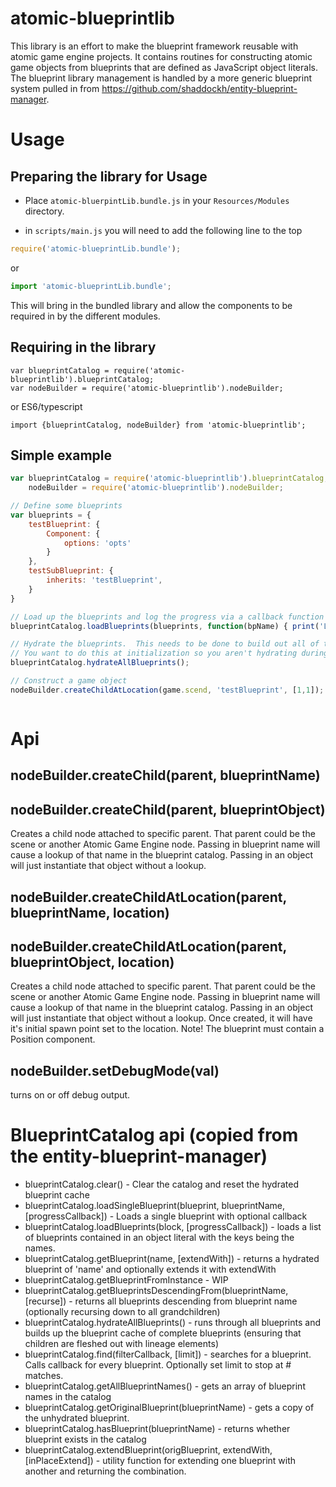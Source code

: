# atomic-blueprintlib

This library is an effort to make the blueprint framework reusable with atomic game engine projects.  It contains routines for constructing
atomic game objects from blueprints that are defined as JavaScript object literals.  The blueprint library management is handled by a more generic
blueprint system pulled in from https://github.com/shaddockh/entity-blueprint-manager.

# Usage
## Preparing the library for Usage
* Place ```atomic-bluerpintLib.bundle.js``` in your ```Resources/Modules``` directory.

* in ```scripts/main.js``` you will need to add the following line to the top
```JavaScript
require('atomic-blueprintLib.bundle');
```
or
```typescript
import 'atomic-blueprintLib.bundle';
```

This will bring in the bundled library and allow the components to be required in by the different modules.

## Requiring in the library
```
var blueprintCatalog = require('atomic-blueprintlib').blueprintCatalog;
var nodeBuilder = require('atomic-blueprintlib').nodeBuilder;
```
or ES6/typescript
```
import {blueprintCatalog, nodeBuilder} from 'atomic-blueprintlib';
```

## Simple example
```JavaScript
var blueprintCatalog = require('atomic-blueprintlib').blueprintCatalog,
    nodeBuilder = require('atomic-blueprintlib').nodeBuilder;

// Define some blueprints
var blueprints = {
    testBlueprint: {
        Component: {
            options: 'opts'
        }
    },
    testSubBlueprint: {
        inherits: 'testBlueprint',
    }
}

// Load up the blueprints and log the progress via a callback function
blueprintCatalog.loadBlueprints(blueprints, function(bpName) { print('Loading ' + bpName); });

// Hydrate the blueprints.  This needs to be done to build out all of the heirarchy and ensure that child blueprints extend parents properly.
// You want to do this at initialization so you aren't hydrating during construction of the game objects.
blueprintCatalog.hydrateAllBlueprints();

// Construct a game object
nodeBuilder.createChildAtLocation(game.scend, 'testBlueprint', [1,1]);



```
# Api

## nodeBuilder.createChild(parent, blueprintName)
## nodeBuilder.createChild(parent, blueprintObject)
Creates a child node attached to specific parent.  That parent could be the scene or another Atomic Game Engine node.  Passing in
blueprint name will cause a lookup of that name in the blueprint catalog.  Passing in an object will just instantiate that object
without a lookup.

## nodeBuilder.createChildAtLocation(parent, blueprintName, location)
## nodeBuilder.createChildAtLocation(parent, blueprintObject, location)
Creates a child node attached to specific parent.  That parent could be the scene or another Atomic Game Engine node.  Passing in
blueprint name will cause a lookup of that name in the blueprint catalog.  Passing in an object will just instantiate that object
without a lookup.  Once created, it will have it's initial spawn point set to the location.  Note! The blueprint must contain a
Position component.

## nodeBuilder.setDebugMode(val)
turns on or off debug output.

# BlueprintCatalog api (copied from the entity-blueprint-manager)
* blueprintCatalog.clear() - Clear the catalog and reset the hydrated blueprint cache
* blueprintCatalog.loadSingleBlueprint(blueprint, blueprintName, [progressCallback]) - Loads a single blueprint with optional callback
* blueprintCatalog.loadBlueprints(block, [progressCallback]) - loads a list of blueprints contained in an object literal with the keys being the names.
* blueprintCatalog.getBlueprint(name, [extendWith]) - returns a hydrated blueprint of 'name' and optionally extends it with extendWith
* blueprintCatalog.getBlueprintFromInstance - WIP
* blueprintCatalog.getBlueprintsDescendingFrom(blueprintName, [recurse]) - returns all blueprints descending from blueprint name (optionally recursing down to all grandchildren)
* blueprintCatalog.hydrateAllBlueprints() - runs through all blueprints and builds up the blueprint cache of complete blueprints (ensuring that children are fleshed out with lineage elements)
* blueprintCatalog.find(filterCallback, [limit]) - searches for a blueprint.  Calls callback for every blueprint.  Optionally set limit to stop at # matches.
* blueprintCatalog.getAllBlueprintNames() - gets an array of blueprint names in the catalog
* blueprintCatalog.getOriginalBlueprint(blueprintName) - gets a copy of the unhydrated blueprint.
* blueprintCatalog.hasBlueprint(blueprintName) - returns whether blueprint exists in the catalog
* blueprintCatalog.extendBlueprint(origBlueprint, extendWith, [inPlaceExtend]) - utility function for extending one blueprint with another and returning the combination.
